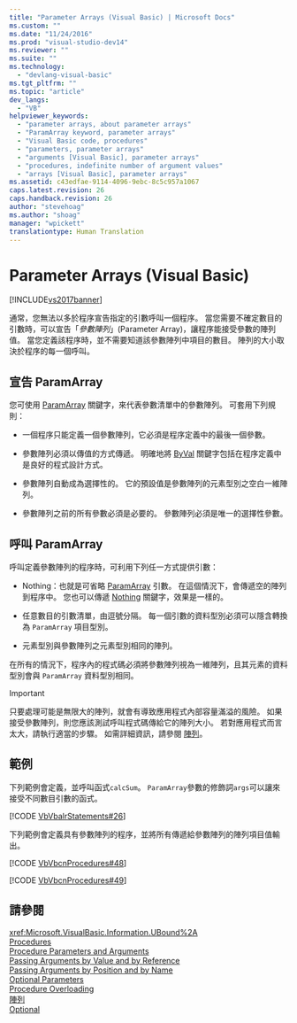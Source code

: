 ```yaml
---
title: "Parameter Arrays (Visual Basic) | Microsoft Docs"
ms.custom: ""
ms.date: "11/24/2016"
ms.prod: "visual-studio-dev14"
ms.reviewer: ""
ms.suite: ""
ms.technology: 
  - "devlang-visual-basic"
ms.tgt_pltfrm: ""
ms.topic: "article"
dev_langs: 
  - "VB"
helpviewer_keywords: 
  - "parameter arrays, about parameter arrays"
  - "ParamArray keyword, parameter arrays"
  - "Visual Basic code, procedures"
  - "parameters, parameter arrays"
  - "arguments [Visual Basic], parameter arrays"
  - "procedures, indefinite number of argument values"
  - "arrays [Visual Basic], parameter arrays"
ms.assetid: c43edfae-9114-4096-9ebc-8c5c957a1067
caps.latest.revision: 26
caps.handback.revision: 26
author: "stevehoag"
ms.author: "shoag"
manager: "wpickett"
translationtype: Human Translation
---
```

# Parameter Arrays (Visual Basic)
[!INCLUDE[vs2017banner](../../../../csharp/includes/vs2017banner.md)]

通常，您無法以多於程序宣告指定的引數呼叫一個程序。  當您需要不確定數目的引數時，可以宣告「*參數陣列*」\(Parameter Array\)，讓程序能接受參數的陣列值。  當您定義該程序時，並不需要知道該參數陣列中項目的數目。  陣列的大小取決於程序的每一個呼叫。  
  
## 宣告 ParamArray  
 您可使用 [ParamArray](../../../../visual-basic/language-reference/modifiers/paramarray.md) 關鍵字，來代表參數清單中的參數陣列。  可套用下列規則：  
  
-   一個程序只能定義一個參數陣列，它必須是程序定義中的最後一個參數。  
  
-   參數陣列必須以傳值的方式傳遞。  明確地將 [ByVal](../../../../visual-basic/language-reference/modifiers/byval.md) 關鍵字包括在程序定義中是良好的程式設計方式。  
  
-   參數陣列自動成為選擇性的。  它的預設值是參數陣列的元素型別之空白一維陣列。  
  
-   參數陣列之前的所有參數必須是必要的。  參數陣列必須是唯一的選擇性參數。  
  
## 呼叫 ParamArray  
 呼叫定義參數陣列的程序時，可利用下列任一方式提供引數：  
  
-   Nothing：也就是可省略 [ParamArray](../../../../visual-basic/language-reference/modifiers/paramarray.md) 引數。  在這個情況下，會傳遞空的陣列到程序中。  您也可以傳遞 [Nothing](../../../../visual-basic/language-reference/nothing.md) 關鍵字，效果是一樣的。  
  
-   任意數目的引數清單，由逗號分隔。  每一個引數的資料型別必須可以隱含轉換為 `ParamArray` 項目型別。  
  
-   元素型別與參數陣列之元素型別相同的陣列。  
  
 在所有的情況下，程序內的程式碼必須將參數陣列視為一維陣列，且其元素的資料型別會與 `ParamArray` 資料型別相同。  
  
> [!IMPORTANT]
>  只要處理可能是無限大的陣列，就會有導致應用程式內部容量滿溢的風險。  如果接受參數陣列，則您應該測試呼叫程式碼傳給它的陣列大小。  若對應用程式而言太大，請執行適當的步驟。  如需詳細資訊，請參閱 [陣列](../../../../visual-basic/programming-guide/language-features/arrays/index.md)。  
  
## 範例  
 下列範例會定義，並呼叫函式`calcSum`。  `ParamArray`參數的修飾詞`args`可以讓來接受不同數目引數的函式。  
  
 [!CODE [VbVbalrStatements#26](../CodeSnippet/VS_Snippets_VBCSharp/VbVbalrStatements#26)]  
  
 下列範例會定義具有參數陣列的程序，並將所有傳遞給參數陣列的陣列項目值輸出。  
  
 [!CODE [VbVbcnProcedures#48](../CodeSnippet/VS_Snippets_VBCSharp/VbVbcnProcedures#48)]  
  
 [!CODE [VbVbcnProcedures#49](../CodeSnippet/VS_Snippets_VBCSharp/VbVbcnProcedures#49)]  
  
## 請參閱  
 <xref:Microsoft.VisualBasic.Information.UBound%2A>   
 [Procedures](../../../../visual-basic/programming-guide/language-features/procedures/index.md)   
 [Procedure Parameters and Arguments](../../../../visual-basic/programming-guide/language-features/procedures/procedure-parameters-and-arguments.md)   
 [Passing Arguments by Value and by Reference](../../../../visual-basic/programming-guide/language-features/procedures/passing-arguments-by-value-and-by-reference.md)   
 [Passing Arguments by Position and by Name](../../../../visual-basic/programming-guide/language-features/procedures/passing-arguments-by-position-and-by-name.md)   
 [Optional Parameters](../../../../visual-basic/programming-guide/language-features/procedures/optional-parameters.md)   
 [Procedure Overloading](../../../../visual-basic/programming-guide/language-features/procedures/procedure-overloading.md)   
 [陣列](../../../../visual-basic/programming-guide/language-features/arrays/index.md)   
 [Optional](../../../../visual-basic/language-reference/modifiers/optional.md)